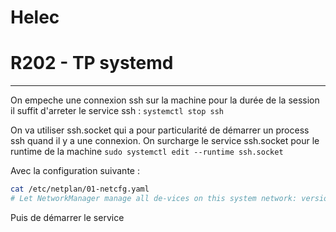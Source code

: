 
# Helec
# R202 - TP systemd
---

On empeche une connexion ssh sur la machine pour la durée de la session il suffit d'arreter le service ssh :
``systemctl stop ssh``

On va utiliser ssh.socket qui a pour particularité de démarrer un process ssh quand il y a une connexion.
On surcharge le service ssh.socket pour le runtime de la machine
``sudo systemctl edit --runtime ssh.socket``

Avec la configuration suivante :

```bash
cat /etc/netplan/01-netcfg.yaml 
# Let NetworkManager manage all de-vices on this system network: version: 2 renderer: networkd ethernets: eth0: dhcp4: true dhcp6: false eth1: addresses: - 10.3.0.14/24 nameservers: search: [iutbeziers.fr] addresses: [1.1.1.1] routes: - to: 0.0.0.0 via: 10.3.0.2
```
Puis de démarrer le service 
